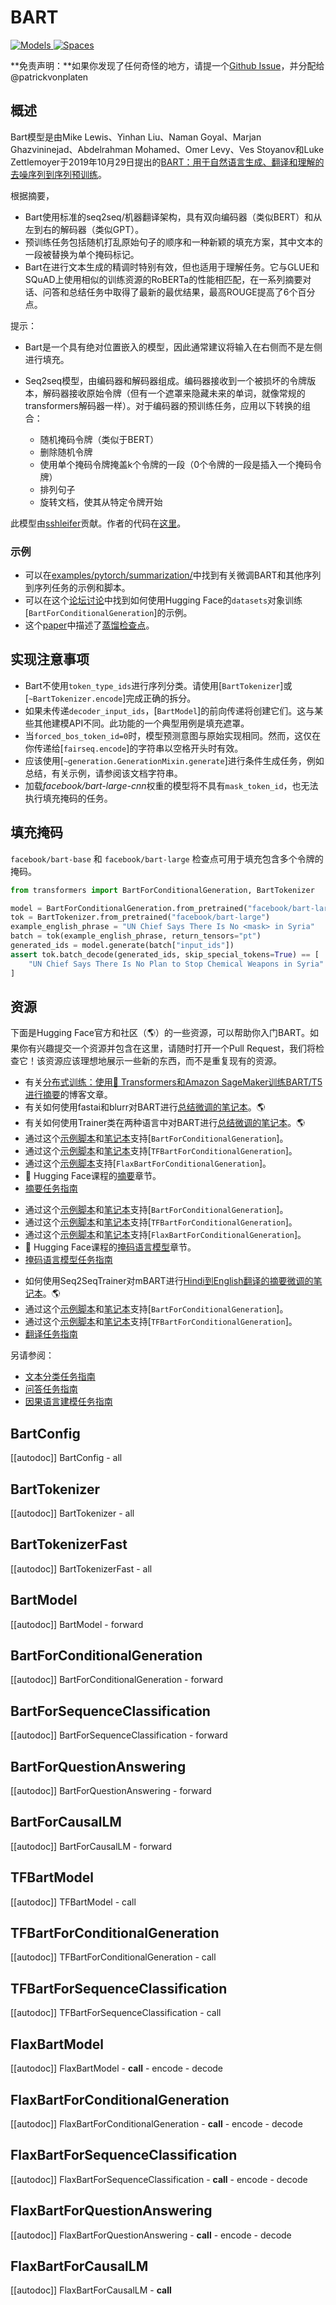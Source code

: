 <!--版权所有2020年The HuggingFace团队。保留所有权利。

根据Apache许可证第2.0版（"许可证"）授权；除非你遵守许可证的规定，否则你不得使用此文件。

你可以在以下位置获取许可证的副本：http://www.apache.org/licenses/LICENSE-2.0

除非适用法律要求或书面同意，根据许可证分发的软件是按"原样"分发的，不附带任何明示或暗示的条件或担保。请参阅许可证以了解在许可证下的特定语言和限制。

⚠️请注意，此文件是Markdown格式，但包含特定于我们的文档生成器（类似MDX）的语法，可能无法在你的Markdown查看器中正确显示。

-->

# BART

<div class="flex flex-wrap space-x-1">
<a href="https://huggingface.co/models?filter=bart">
<img alt="Models" src="https://img.shields.io/badge/All_model_pages-bart-blueviolet">
</a>
<a href="https://huggingface.co/spaces/docs-demos/bart-large-mnli">
<img alt="Spaces" src="https://img.shields.io/badge/%F0%9F%A4%97%20Hugging%20Face-Spaces-blue">
</a>
</div>

**免责声明：**如果你发现了任何奇怪的地方，请提一个[Github Issue](https://github.com/huggingface/transformers/issues/new?assignees=&labels=&template=bug-report.md&title)，并分配给@patrickvonplaten

## 概述

Bart模型是由Mike Lewis、Yinhan Liu、Naman Goyal、Marjan Ghazvininejad、Abdelrahman Mohamed、Omer Levy、Ves Stoyanov和Luke Zettlemoyer于2019年10月29日提出的[BART：用于自然语言生成、翻译和理解的去噪序列到序列预训练](https://arxiv.org/abs/1910.13461)。

根据摘要，

- Bart使用标准的seq2seq/机器翻译架构，具有双向编码器（类似BERT）和从左到右的解码器（类似GPT）。
- 预训练任务包括随机打乱原始句子的顺序和一种新颖的填充方案，其中文本的一段被替换为单个掩码标记。
- Bart在进行文本生成的精调时特别有效，但也适用于理解任务。它与GLUE和SQuAD上使用相似的训练资源的RoBERTa的性能相匹配，在一系列摘要对话、问答和总结任务中取得了最新的最优结果，最高ROUGE提高了6个百分点。

提示：

- Bart是一个具有绝对位置嵌入的模型，因此通常建议将输入在右侧而不是左侧进行填充。
- Seq2seq模型，由编码器和解码器组成。编码器接收到一个被损坏的令牌版本，解码器接收原始令牌（但有一个遮罩来隐藏未来的单词，就像常规的transformers解码器一样）。对于编码器的预训练任务，应用以下转换的组合：

  * 随机掩码令牌（类似于BERT）
  * 删除随机令牌
  * 使用单个掩码令牌掩盖k个令牌的一段（0个令牌的一段是插入一个掩码令牌）
  * 排列句子
  * 旋转文档，使其从特定令牌开始

此模型由[sshleifer](https://huggingface.co/sshleifer)贡献。作者的代码在[这里](https://github.com/pytorch/fairseq/tree/master/examples/bart)。

### 示例

- 可以在[examples/pytorch/summarization/](https://github.com/huggingface/transformers/tree/main/examples/pytorch/summarization/README.md)中找到有关微调BART和其他序列到序列任务的示例和脚本。
- 可以在这个[论坛讨论](https://discuss.huggingface.co/t/train-bart-for-conditional-generation-e-g-summarization/1904)中找到如何使用Hugging Face的`datasets`对象训练[`BartForConditionalGeneration`]的示例。
- 这个[paper](https://arxiv.org/abs/2010.13002)中描述了[蒸馏检查点](https://huggingface.co/models?search=distilbart)。

## 实现注意事项

- Bart不使用`token_type_ids`进行序列分类。请使用[`BartTokenizer`]或[`~BartTokenizer.encode`]完成正确的拆分。
- 如果未传递`decoder_input_ids`，[`BartModel`]的前向传递将创建它们。这与某些其他建模API不同。此功能的一个典型用例是填充遮罩。
- 当`forced_bos_token_id=0`时，模型预测意图与原始实现相同。然而，这仅在你传递给[`fairseq.encode`]的字符串以空格开头时有效。
- 应该使用[`~generation.GenerationMixin.generate`]进行条件生成任务，例如总结，有关示例，请参阅该文档字符串。
- 加载*facebook/bart-large-cnn*权重的模型将不具有`mask_token_id`，也无法执行填充掩码的任务。

## 填充掩码

`facebook/bart-base` 和 `facebook/bart-large` 检查点可用于填充包含多个令牌的掩码。

```python
from transformers import BartForConditionalGeneration, BartTokenizer

model = BartForConditionalGeneration.from_pretrained("facebook/bart-large", forced_bos_token_id=0)
tok = BartTokenizer.from_pretrained("facebook/bart-large")
example_english_phrase = "UN Chief Says There Is No <mask> in Syria"
batch = tok(example_english_phrase, return_tensors="pt")
generated_ids = model.generate(batch["input_ids"])
assert tok.batch_decode(generated_ids, skip_special_tokens=True) == [
    "UN Chief Says There Is No Plan to Stop Chemical Weapons in Syria"
]
```

## 资源

下面是Hugging Face官方和社区（🌎）的一些资源，可以帮助你入门BART。如果你有兴趣提交一个资源并包含在这里，请随时打开一个Pull Request，我们将检查它！该资源应该理想地展示一些新的东西，而不是重复现有的资源。

<PipelineTag pipeline="summarization"/>

- 有关[分布式训练：使用🤗 Transformers和Amazon SageMaker训练BART/T5进行摘要](https://huggingface.co/blog/sagemaker-distributed-training-seq2seq)的博客文章。
- 有关如何使用fastai和blurr对BART进行[总结微调的笔记本](https://colab.research.google.com/github/ohmeow/ohmeow_website/blob/master/posts/2021-05-25-mbart-sequence-classification-with-blurr.ipynb)。🌎
- 有关如何使用Trainer类在两种语言中对BART进行[总结微调的笔记本](https://colab.research.google.com/github/elsanns/xai-nlp-notebooks/blob/master/fine_tune_bart_summarization_two_langs.ipynb)。🌎
- 通过这个[示例脚本](https://github.com/huggingface/transformers/tree/main/examples/pytorch/summarization)和[笔记本](https://colab.research.google.com/github/huggingface/notebooks/blob/main/examples/summarization.ipynb)支持[`BartForConditionalGeneration`]。
- 通过这个[示例脚本](https://github.com/huggingface/transformers/tree/main/examples/tensorflow/summarization)和[笔记本](https://colab.research.google.com/github/huggingface/notebooks/blob/main/examples/summarization-tf.ipynb)支持[`TFBartForConditionalGeneration`]。
- 通过这个[示例脚本](https://github.com/huggingface/transformers/tree/main/examples/flax/summarization)支持[`FlaxBartForConditionalGeneration`]。
- 🤗 Hugging Face课程的[摘要](https://huggingface.co/course/chapter7/5?fw=pt#summarization)章节。
- [摘要任务指南](../tasks/summarization)

<PipelineTag pipeline="fill-mask"/>

- 通过这个[示例脚本](https://github.com/huggingface/transformers/tree/main/examples/pytorch/language-modeling#robertabertdistilbert-and-masked-language-modeling)和[笔记本](https://colab.research.google.com/github/huggingface/notebooks/blob/main/examples/language_modeling.ipynb)支持[`BartForConditionalGeneration`]。
- 通过这个[示例脚本](https://github.com/huggingface/transformers/tree/main/examples/tensorflow/language-modeling#run_mlmpy)和[笔记本](https://colab.research.google.com/github/huggingface/notebooks/blob/main/examples/language_modeling-tf.ipynb)支持[`TFBartForConditionalGeneration`]。
- 通过这个[示例脚本](https://github.com/huggingface/transformers/tree/main/examples/flax/language-modeling#masked-language-modeling)和[笔记本](https://colab.research.google.com/github/huggingface/notebooks/blob/main/examples/masked_language_modeling_flax.ipynb)支持[`FlaxBartForConditionalGeneration`]。
- 🤗 Hugging Face课程的[掩码语言模型](https://huggingface.co/course/chapter7/3?fw=pt)章节。
- [掩码语言模型任务指南](../tasks/masked_language_modeling)

<PipelineTag pipeline="translation"/>

- 如何使用Seq2SeqTrainer对mBART进行[Hindi到English翻译的摘要微调的笔记本](https://colab.research.google.com/github/vasudevgupta7/huggingface-tutorials/blob/main/translation_training.ipynb)。🌎
- 通过这个[示例脚本](https://github.com/huggingface/transformers/tree/main/examples/pytorch/translation)和[笔记本](https://colab.research.google.com/github/huggingface/notebooks/blob/main/examples/translation.ipynb)支持[`BartForConditionalGeneration`]。
- 通过这个[示例脚本](https://github.com/huggingface/transformers/tree/main/examples/tensorflow/translation)和[笔记本](https://colab.research.google.com/github/huggingface/notebooks/blob/main/examples/translation-tf.ipynb)支持[`TFBartForConditionalGeneration`]。
- [翻译任务指南](../tasks/translation)

另请参阅：
- [文本分类任务指南](../tasks/sequence_classification)
- [问答任务指南](../tasks/question_answering)
- [因果语言建模任务指南](../tasks/language_modeling)

## BartConfig

[[autodoc]] BartConfig
    - all

## BartTokenizer

[[autodoc]] BartTokenizer
    - all

## BartTokenizerFast

[[autodoc]] BartTokenizerFast
    - all

## BartModel

[[autodoc]] BartModel
    - forward

## BartForConditionalGeneration

[[autodoc]] BartForConditionalGeneration
    - forward

## BartForSequenceClassification

[[autodoc]] BartForSequenceClassification
    - forward

## BartForQuestionAnswering

[[autodoc]] BartForQuestionAnswering
    - forward

## BartForCausalLM

[[autodoc]] BartForCausalLM
    - forward

## TFBartModel

[[autodoc]] TFBartModel
    - call

## TFBartForConditionalGeneration

[[autodoc]] TFBartForConditionalGeneration
    - call

## TFBartForSequenceClassification

[[autodoc]] TFBartForSequenceClassification
    - call

## FlaxBartModel

[[autodoc]] FlaxBartModel
    - __call__
    - encode
    - decode

## FlaxBartForConditionalGeneration

[[autodoc]] FlaxBartForConditionalGeneration
    - __call__
    - encode
    - decode

## FlaxBartForSequenceClassification

[[autodoc]] FlaxBartForSequenceClassification
    - __call__
    - encode
    - decode

## FlaxBartForQuestionAnswering

[[autodoc]] FlaxBartForQuestionAnswering
    - __call__
    - encode
    - decode

## FlaxBartForCausalLM

[[autodoc]] FlaxBartForCausalLM
    - __call__